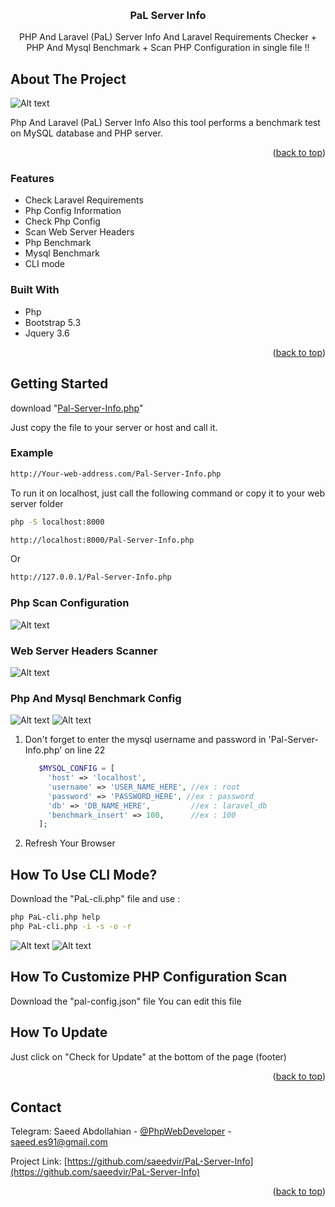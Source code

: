 <!-- Improved compatibility of back to top link: See: https://github.com/othneildrew/Best-README-Template/pull/73 -->
<a name="readme-top"></a>

<!-- PROJECT LOGO -->
<br />
<div align="center">
  
<h3 align="center">PaL Server Info</h3>

  <p align="center">
    PHP And Laravel (PaL) Server Info And Laravel Requirements Checker + PHP And Mysql Benchmark + Scan PHP Configuration in single file !!
  </p>
</div>

<!-- ABOUT THE PROJECT -->
## About The Project

![Alt text](https://raw.githubusercontent.com/saeedvir/PaL-Server-Info/main/main-1.3.png)


Php And Laravel (PaL) Server Info
Also this tool performs a benchmark test on MySQL database and PHP server.

<p align="right">(<a href="#readme-top">back to top</a>)</p>


### Features
* Check Laravel Requirements
* Php Config Information
* Check Php Config
* Scan Web Server Headers
* Php Benchmark
* Mysql Benchmark
* CLI mode

### Built With

* Php
* Bootstrap 5.3
* Jquery 3.6

<p align="right">(<a href="#readme-top">back to top</a>)</p>



<!-- GETTING STARTED -->
## Getting Started

download "[Pal-Server-Info.php](https://raw.githubusercontent.com/saeedvir/PaL-Server-Info/main/Pal-Server-Info.php)"

Just copy the file to your server or host and call it.

### Example

  ```sh
  http://Your-web-address.com/Pal-Server-Info.php
  ```

To run it on localhost, just call the following command or copy it to your web server folder

  ```sh
  php -S localhost:8000

  http://localhost:8000/Pal-Server-Info.php
  ```
Or
  ```sh
  http://127.0.0.1/Pal-Server-Info.php
  ```

### Php Scan Configuration

![Alt text](https://raw.githubusercontent.com/saeedvir/PaL-Server-Info/main/image-4.png)

### Web Server Headers Scanner

![Alt text](https://raw.githubusercontent.com/saeedvir/PaL-Server-Info/main/image-7.png)

### Php And Mysql Benchmark Config

![Alt text](https://raw.githubusercontent.com/saeedvir/PaL-Server-Info/main/image-2.png)
![Alt text](https://raw.githubusercontent.com/saeedvir/PaL-Server-Info/main/image-3.png)

1. Don't forget to enter the mysql username and password in 'Pal-Server-Info.php' on line 22
   ```php
      $MYSQL_CONFIG = [
        'host' => 'localhost',
        'username' => 'USER_NAME_HERE', //ex : root
        'password' => 'PASSWORD_HERE', //ex : password
        'db' => 'DB_NAME_HERE',         //ex : laravel_db
        'benchmark_insert' => 100,      //ex : 100
      ];
   ```
2. Refresh Your Browser

## How To Use CLI Mode?
Download the "PaL-cli.php" file
and use :
  ```sh
  php PaL-cli.php help
  php PaL-cli.php -i -s -o -r
  ```

![Alt text](https://raw.githubusercontent.com/saeedvir/PaL-Server-Info/main/image-5.png)
![Alt text](https://raw.githubusercontent.com/saeedvir/PaL-Server-Info/main/image-6.png)

## How To Customize PHP Configuration Scan
Download the "pal-config.json" file
You can edit this file

## How To Update
Just click on "Check for Update" at the bottom of the page (footer)

<p align="right">(<a href="#readme-top">back to top</a>)</p>

<!-- CONTACT -->
## Contact

Telegram:
Saeed Abdollahian - [@PhpWebDeveloper]([https://t.me/PhpWebDeveloper](https://t.me/PhpWebDeveloper)) - saeed.es91@gmail.com

Project Link: [https://github.com/saeedvir/PaL-Server-Info](https://github.com/saeedvir/PaL-Server-Info)

<p align="right">(<a href="#readme-top">back to top</a>)</p>
